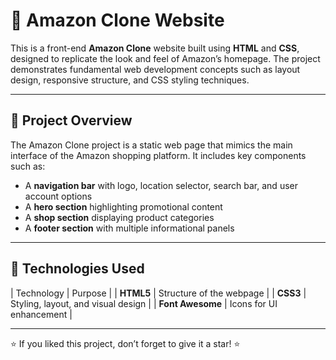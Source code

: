 # 🛒 Amazon Clone Website

This is a front-end **Amazon Clone** website built using **HTML** and **CSS**, 
designed to replicate the look and feel of Amazon’s homepage. 
The project demonstrates fundamental web development concepts such as layout design, responsive structure, and CSS styling techniques.

---

## 🚀 Project Overview

The Amazon Clone project is a static web page that mimics the main interface of the Amazon shopping platform. It includes key components such as:
- A **navigation bar** with logo, location selector, search bar, and user account options  
- A **hero section** highlighting promotional content  
- A **shop section** displaying product categories  
- A **footer section** with multiple informational panels  

---

## 🧩 Technologies Used

| Technology | Purpose |
| **HTML5** | Structure of the webpage |
| **CSS3** | Styling, layout, and visual design |
| **Font Awesome** | Icons for UI enhancement |

---

⭐ If you liked this project, don’t forget to give it a star! ⭐
